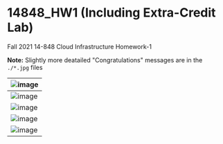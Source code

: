 # 14848_HW1 (Including Extra-Credit Lab)
Fall 2021 14-848 Cloud Infrastructure Homework-1

**Note:** Slightly more deatailed "Congratulations" messages are in the `./*.jpg` files 

|![image](https://user-images.githubusercontent.com/12209457/133645670-9f68cf5a-8801-4729-9e56-896bf2329ee8.png)|
|---|
|![image](https://user-images.githubusercontent.com/12209457/133645938-1932a1ed-21fc-4c85-bb16-c73f11e749b3.png)|
|![image](https://user-images.githubusercontent.com/12209457/133645996-5ec0c5ed-0967-4f62-969a-c62ba3302cd5.png)|
|![image](https://user-images.githubusercontent.com/12209457/133646046-2732b185-22a1-4976-983b-9353e2cb26ca.png)|
|![image](https://user-images.githubusercontent.com/12209457/133646132-40d17c50-a5e7-4276-b97b-0603930a20a6.png)|
